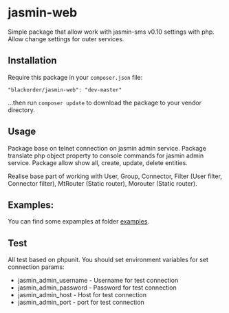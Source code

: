 # jasmin-web
Simple package that allow work with jasmin-sms v0.10 settings with php. Allow change settings for outer services.

## Installation 

Require this package in your `composer.json` file:

`"blackorder/jasmin-web": "dev-master"`

...then run `composer update` to download the package to your vendor directory.

## Usage

Package base on telnet connection on jasmin admin service. Package translate php object property to console commands for jasmin admin service. Package allow show all, create, update, delete entities. 

Realise base part of working with User, Group, Connector, Filter (User filter, Connector filter), MtRouter (Static router), Morouter (Static router).

## Examples:

You can find some expamples at folder [examples](https://github.com/BlackOrder/jasmin-web/tree/master/examples).

## Test

All test based on phpunit. You should set environment variables for set connection params:
- jasmin_admin_username - Username for test connection
- jasmin_admin_password - Password for test connection
- jasmin_admin_host - Host for test connection
- jasmin_admin_port - port for test connection